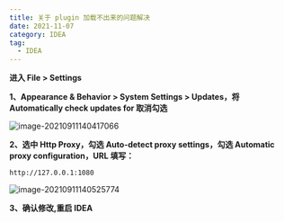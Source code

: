 ```yaml
---
title: 关于 plugin 加载不出来的问题解决
date: 2021-11-07
category: IDEA
tag:
  - IDEA
---
```


**进入 File > Settings**

**1、Appearance & Behavior > System Settings > Updates，将 Automatically check updates for 取消勾选**

![image-20210911140417066](https://pet-hkw.oss-cn-shenzhen.aliyuncs.com/image/new_blog_system/tools/image-20210911140417066.png)

**2、选中 Http Proxy，勾选 Auto-detect proxy settings，勾选 Automatic proxy configuration，URL 填写：**

```http
http://127.0.0.1:1080
```

![image-20210911140525774](https://pet-hkw.oss-cn-shenzhen.aliyuncs.com/image/new_blog_system/tools/image-20210911140525774.png)

**3、确认修改,重启 IDEA**
